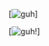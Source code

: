 [![guh](https://github-readme-stats.vercel.app/api?username=PhilippFors&show_icons=true&count_private=true&theme=dark)]

[![guh!](https://github-readme-stats.vercel.app/api/top-langs/?username=PhilippFors&layout=compact&theme=material-palenight)]

